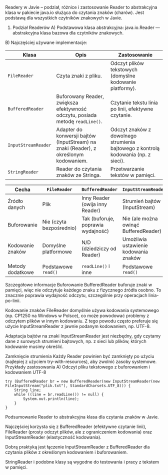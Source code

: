 Readery w Javie – podział, różnice i zastosowanie
Reader to abstrakcyjna klasa w pakiecie java.io służąca do czytania znaków (charów). Jest podstawą dla wszystkich czytników znakowych w Javie.

1. Podział Readerów
A) Podstawowa klasa abstrakcyjna:
java.io.Reader — abstrakcyjna klasa bazowa dla czytników znakowych.

B) Najczęściej używane implementacje:

| Klasa               | Opis                                                                                  | Zastosowanie                                                                       |
| ------------------- | ------------------------------------------------------------------------------------- | ---------------------------------------------------------------------------------- |
| `FileReader`        | Czyta znaki z pliku.                                                                  | Odczyt plików tekstowych (domyślne kodowanie platformy).                           |
| `BufferedReader`    | Buforowany Reader, zwiększa efektywność odczytu, posiada metodę `readLine()`.         | Czytanie tekstu linia po linii, efektywne czytanie.                                |
| `InputStreamReader` | Adapter do konwersji bajtów (InputStream) na znaki (Reader), z określonym kodowaniem. | Odczyt znaków z dowolnego strumienia bajtowego z kontrolą kodowania (np. z sieci). |
| `StringReader`      | Reader do czytania znaków ze Stringa.                                                 | Przetwarzanie tekstów w pamięci.                                                   |


| Cecha            | `FileReader`             | `BufferedReader`                   | `InputStreamReader`                   |
| ---------------- | ------------------------ | ---------------------------------- | ------------------------------------- |
| Źródło danych    | Plik                     | Inny Reader (owija inny Reader)    | Strumień bajtów (InputStream)         |
| Buforowanie      | Nie (czyta bezpośrednio) | Tak (buforuje, poprawia wydajność) | Nie (ale można owinąć BufferedReader) |
| Kodowanie znaków | Domyślne platformowe     | N/D (dziedziczy od Reader)         | Umożliwia ustawienie kodowania znaków |
| Metody dodatkowe | Podstawowe `read()`      | `readLine()` i inne                | Podstawowe `read()`                   |

 Szczegółowe informacje
Buforowanie
BufferedReader buforuje znaki w pamięci, więc nie odczytuje każdego znaku z fizycznego źródła osobno. To znacznie poprawia wydajność odczytu, szczególnie przy operacjach linia-po-linii.

Kodowanie znaków
FileReader domyślnie używa kodowania systemowego (np. CP1250 na Windows w Polsce), co może powodować problemy z odczytem plików w innym kodowaniu. Z tego powodu często preferuje się użycie InputStreamReader z jawnie podanym kodowaniem, np. UTF-8.

Adaptacja bajtów na znaki
InputStreamReader jest niezbędny, gdy czytamy dane z surowych strumieni bajtowych, np. z sieci lub plików, których kodowanie musimy określić.

Zamknięcie strumienia
Każdy Reader powinien być zamknięty po użyciu (najlepiej z użyciem try-with-resources), aby zwolnić zasoby systemowe.
 Przykłady zastosowania
A) Odczyt pliku tekstowego z buforowaniem i kodowaniem UTF-8
```
try (BufferedReader br = new BufferedReader(new InputStreamReader(new FileInputStream("plik.txt"), StandardCharsets.UTF_8))) {
    String line;
    while ((line = br.readLine()) != null) {
        System.out.println(line);
    }
}

```
Podsumowanie
Reader to abstrakcyjna klasa dla czytania znaków w Javie.

Najczęściej korzysta się z BufferedReader (efektywne czytanie linii), FileReader (prosty odczyt plików, ale z ograniczeniem kodowania) oraz InputStreamReader (elastyczność kodowania).

Dobrą praktyką jest łączenie InputStreamReader z BufferedReader dla czytania plików z określonym kodowaniem i buforowaniem.

StringReader i podobne klasy są wygodne do testowania i pracy z tekstem w pamięci.
